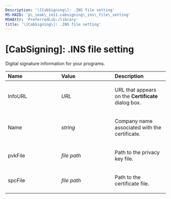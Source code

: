 ```yaml
---
Description: '\[CabSigning\]: .INS file setting'
MS-HAID: 'p\_ieak\_ie11.cabsigning\_ins\_file\_setting'
MSHAttr: 'PreferredLib:/library'
title: '\[CabSigning\]: .INS file setting'
---
```


# \[CabSigning\]: .INS file setting


Digital signature information for your programs.

<table>
<colgroup>
<col width="33%" />
<col width="33%" />
<col width="33%" />
</colgroup>
<thead>
<tr class="header">
<th align="left">Name</th>
<th align="left">Value</th>
<th align="left">Description</th>
</tr>
</thead>
<tbody>
<tr class="odd">
<td align="left"><p>InfoURL</p></td>
<td align="left"><p><em>URL</em></p></td>
<td align="left"><p>URL that appears on the <strong>Certificate</strong> dialog box.</p></td>
</tr>
<tr class="even">
<td align="left"><p>Name</p></td>
<td align="left"><p><em>string</em></p></td>
<td align="left"><p>Company name associated with the certificate.</p></td>
</tr>
<tr class="odd">
<td align="left"><p>pvkFile</p></td>
<td align="left"><p><em>file path</em></p></td>
<td align="left"><p>Path to the privacy key file.</p></td>
</tr>
<tr class="even">
<td align="left"><p>spcFile</p></td>
<td align="left"><p><em>file path</em></p></td>
<td align="left"><p>Path to the certificate file.</p></td>
</tr>
</tbody>
</table>

 

 

 



